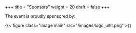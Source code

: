 +++
title = "Sponsors"
weight = 20
draft = false
+++

The event is proudly sponsored by:

{{< figure class="image main" src="/images/logo_ulht.png" >}}
